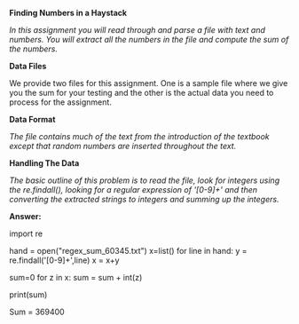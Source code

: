 **Finding Numbers in a Haystack**

*In this assignment you will read through and parse a file with text and numbers. You will extract all the numbers in the file and compute the sum of the numbers.*

**Data Files**

We provide two files for this assignment. One is a sample file where we give you the sum for your testing and the other is the actual data you need to process for the assignment.

**Data Format**

*The file contains much of the text from the introduction of the textbook except that random numbers are inserted throughout the text.*

**Handling The Data**

*The basic outline of this problem is to read the file, look for integers using the re.findall(), looking for a regular expression of '[0-9]+' and then converting the extracted strings to integers and summing up the integers.*

**Answer:**

import re

hand = open("regex_sum_60345.txt")
x=list()
for line in hand:
     y = re.findall('[0-9]+',line)
     x = x+y

sum=0
for z in x:
    sum = sum + int(z)

print(sum)

Sum = 369400




